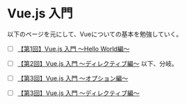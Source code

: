# Vue.js 入門
以下のページを元にして、Vueについての基本を勉強していく。

-[ ] [【第1回】Vue.js 入門 〜Hello World編〜](https://rightcode.co.jp/blog/information-technology/vue-js-introduction-hello-world)
-[ ] [【第2回】Vue.js 入門 〜ディレクティブ編〜](https://rightcode.co.jp/blog/information-technology/vue-js-introduction-directive)
以下、分岐。
-[ ] [【第3回】Vue.js 入門 〜オプション編〜](https://rightcode.co.jp/blog/information-technology/vue-js-introduction-option-el-data-methods-computed-watch)
-[ ] [【第3回】Vue.js 入門 〜ディレクティブ編〜](https://rightcode.co.jp/blog/information-technology/vue-js-introduction-directive-v-if-v-show-v-for-v-once)


